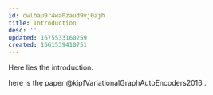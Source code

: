 ```yaml
---
id: cwlhau9r4wa0zaud9vj0ajh
title: Introduction
desc: ''
updated: 1675533160259
created: 1661539410751
---
```

Here lies the introduction.

here is the paper @kipfVariationalGraphAutoEncoders2016 .

